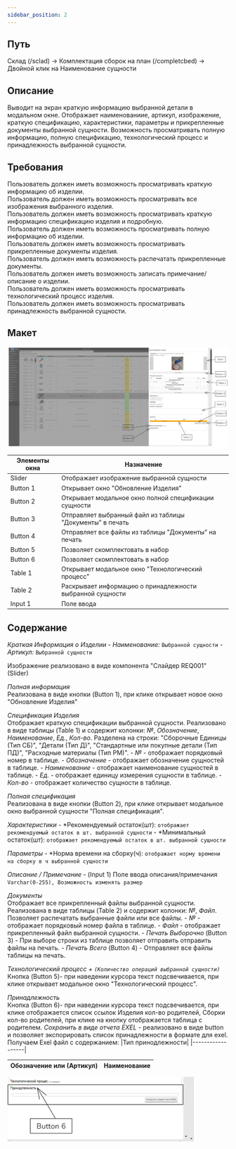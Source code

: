 ```yaml
---
sidebar_position: 2
---
```


## Путь
Склад (/sclad) -> Комплектация сборок на план (/completcbed) -> Двойной клик на Наименование сущности

## Описание
Выводит на экран краткую информацию выбранной детали в модальном окне. Отображает наименованиие, артикул, изображение, краткую спецификацию, характеристики, параметры и прикрепленные документы выбранной сущности. Возможность просматривать полную информацию, полную спецификацию, технологический процесс и принадлежность выбранной сущности. 

## Требования
Пользователь должен иметь возможность просматривать краткую информацию об изделии.\
Пользователь должен иметь возможность просматривать все изображения выбранного изделия.\
Пользователь должен иметь возможность просматривать краткую информацию спецификацию изделия и подробную.\
Пользователь должен иметь возможность просматривать полную информацию об изделии.\
Пользователь должен иметь возможность просматривать прикрепленные документы изделия.\
Пользователь должен иметь возможность распечатать прикрепленные документы.\
Пользователь должен иметь возможность записать примечание/описание о изделии.\
Пользователь должен иметь возможность просматривать технологический процесс изделия.\
Пользователь должен иметь возможность просматривать принадлежность выбранной сущности.

## Макет
![Пример изображения модального окна Краткая информация о изделии](\img\CompleteSetOfAssemblies\BriefInformationAboutTheProduct.png)

| Элементы окна | Назначение |
|---|---|
|Slider| Отображает изображение выбранной сущности |
|Button 1| Открывает окно "Обновление Изделия" |
|Button 2| Открывает модальное окно полной спецификации сущности |
|Button 3| Отправляет выбранный файл из таблицы "Документы" в печать |
|Button 4| Отправляет все файлы из таблицы "Документы" на печать |
|Button 5| Позволяет скомплектовать в набор |
|Button 6| Позволяет скомплектовать в набор |
|Table 1| Открывает модальное окно "Технологический процесс" |
|Table 2| Раскрывает информацию о принадлежности выбранной сущности |
|Input 1| Поле ввода |

## Содержание
*Краткая Информация о Изделии*
    - *Наименование:* `Выбранной сущности`
    - *Артикул:* `Выбранной сущности`

Изображение реализовано в виде компонента "Слайдер REQ001" (Slider)

*Полная информация*\
Реализована в виде кнопки (Button 1), при клике открывает новое окно "Обновление Изделия" 

*Спецификация Изделия*\
Отображает краткую спецификации выбранной сущности. 
Реализовано в виде таблицы (Table 1) и содержит колонки: *№*, *Обозначение*, *Наименование*, *Ед.*, *Кол-во*. Разделена на строки: "Сборочные Единицы (Тип СБ)", "Детали (Тип Д)", "Стандартные или покупные детали (Тип ПД)", "Расходные материалы (Тип РМ)".
    - *№* - отображает порядковый номер в таблице.
    - *Обозначение* - отображает обозначение сущностей в таблице.
    - *Наименование* - отображает наименование сущностей в таблице.
    - *Ед.* - отображает единицу измерения сущности в таблице.
    - *Кол-во* - отображает количество сущности в таблице.

*Полная спецификация*\
Реализована в виде кнопки (Button 2), при клике открывает модальное окно выбранной сущности "Полная спецификация".

*Характеристики*
    - *Рекомендуемый остаток(шт): `отображает рекомендуемый остаток в шт. выбранной сущности`
    - *Минимальный остаток(шт): `отображает рекомендуемый остаток в шт. выбранной сущности`

*Параметры*
    - *Норма времени на сборку(ч): `отображает норму времени на сборку в ч выбранной сущности`

*Описание / Примечание*
    - (Input 1) Поле ввода описания/примечания `Varchar(0-255), Возможность изменять размер`

*Документы*\
Отображает все прикрепленный файлы выбранной сущности. Реализована в виде таблицы (Table 2) и содержит колонки: *№*, *Файл*. Позволяет распечатать выбранные файли или все файлы.
    - *№* - отображает порядковый номер файла в таблице.
    - *Файл* - отображает прикрепленный файл выбранной сущности.
    - *Печать Выборочно* (Button 3) - При выборе строки из таблице позволяет отправить отправить файлы на печать.
    - *Печать Всего* (Button 4) - Отправляет все файлы таблицы на печать.

*Технологический процесс + `(Количество операций выбранной сущности)`*\
Кнопка (Button 5)- при наведении курсора текст подсвечивается, при клике открывает модальное окно "Технологический процесс".

*Принадлежность*\
Кнопка (Button 6)- при наведении курсора текст подсвечивается, при клике отображается список ссылок Изделия кол-во родителей, Сборки кол-во родителей, при клике на кнопку отображается таблица с родителем.
*Сохранить в виде отчета EXEL* - реализовано в виде button и позволяет экспорировать список принадлежности в формате для exel.\
Получаем Exel файл с содержанием:
|Тип принодлежности|
|------------------|

|Обозначение или (Артикул)|Наименование|
|------------|-----|

![Пример отображения нажатия на кнопку "Принадлежность"](\img\CompleteSetOfAssemblies\Affiliation.png)

